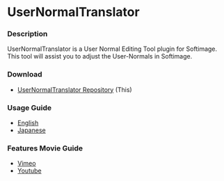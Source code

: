 UserNormalTranslator
====================

### Description
UserNormalTranslator is a User Normal Editing Tool plugin for Softimage.  
This tool will assist you to adjust the User-Normals in Softimage.

### Download
* [UserNormalTranslator Repository](https://github.com/Gotetz/UserNormalTranslator/) (This)

### Usage Guide
* [English](https://gotetz.github.io/UserNormalTranslator/htdocs/userNormalTranslator_guide_en.htm)
* [Japanese](https://gotetz.github.io/UserNormalTranslator/htdocs/userNormalTranslator_guide_jp.htm)

### Features Movie Guide
* [Vimeo](https://vimeo.com/76800892)
* [Youtube](http://youtu.be/yZ7avnmYFM4)
